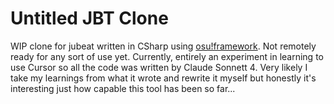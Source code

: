 # Untitled JBT Clone
WIP clone for jubeat written in CSharp using [osu!framework](https://github.com/ppy/osu-framework).
Not remotely ready for any sort of use yet. Currently, entirely an experiment in learning to use Cursor
so all the code was written by Claude Sonnett 4. Very likely I take my learnings from what it wrote and
rewrite it myself but honestly it's interesting just how capable this tool has been so far...